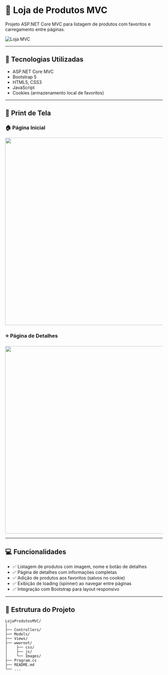 # 🛒 Loja de Produtos MVC

Projeto ASP.NET Core MVC para listagem de produtos com favoritos e carregamento entre páginas.

![Loja MVC](https://github.com/zgviana/LojaProdutosMVC/blob/main/wwwroot/Images/Principal.JPG) <!-- Substitua pela imagem da sua aplicação -->

---

## 🚀 Tecnologias Utilizadas
- ASP.NET Core MVC
- Bootstrap 5
- HTML5, CSS3
- JavaScript
- Cookies (armazenamento local de favoritos)

---

## 📸 Print de Tela

### 🏠 Página Inicial
<img src="https://github.com/seu-usuario/seu-repositorio/blob/main/wwwroot/Images/exemplo-home.png" width="600">

### ⭐ Página de Detalhes
<img src="https://github.com/seu-usuario/seu-repositorio/blob/main/wwwroot/Images/exemplo-detalhes.png" width="600">

---

## 💻 Funcionalidades

- ✅ Listagem de produtos com imagem, nome e botão de detalhes
- ✅ Página de detalhes com informações completas
- ✅ Adição de produtos aos favoritos (salvos no cookie)
- ✅ Exibição de loading (spinner) ao navegar entre páginas
- ✅ Integração com Bootstrap para layout responsivo

---

## 📂 Estrutura do Projeto
```text
LojaProdutosMVC/
│
├── Controllers/
├── Models/
├── Views/
├── wwwroot/
│    ├── css/
│    ├── js/
│    └── Images/
├── Program.cs
├── README.md
└── ...
